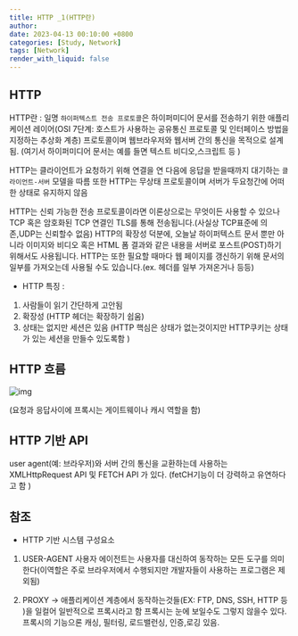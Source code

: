 ```yaml
---
title: HTTP _1(HTTP란)
author: 
date: 2023-04-13 00:10:00 +0800
categories: [Study, Network]
tags: [Network]
render_with_liquid: false
---
```




## HTTP

 HTTP란 : 
 일명 `하이퍼텍스트 전송 프로토콜`은 하이퍼미디어 문서를 전송하기 위한 애플리케이션 레이어(OSI 7단계: 호스트가 사용하는 공유통신 프로토콜 및 인터페이스 방법을 지정하는 추상화 계층) 프로토콜이며 웹브라우저와 웹서버 간의 통신을 목적으로 설계됨.
 (여기서 하이퍼미디어 문서는 예를 들면 텍스트 비디오,스크립트 등 )
 
HTTP는 클라이언트가 요청하기 위해 연결을 연 다음에 응답을 받을때까지 대기하는 `클라이언트-서버` 모델을 따름
또한 HTTP는 무상태 프로토콜이며 서버가 두요청간에 어떠한 상태로 유지하지 않음 

 HTTP는 신뢰 가능한 전송 프로토콜이라면 이론상으로는 무엇이든 사용할 수 있으나 TCP 혹은 암호화된 TCP 연결인 TLS를 통해 전송됩니다.(사실상 TCP표준에 의존,UDP는 신뢰할수 없음) HTTP의 확장성 덕분에, 오늘날 하이퍼텍스트 문서 뿐만 아니라 이미지와 비디오 혹은 HTML 폼 결과와 같은 내용을 서버로 포스트(POST)하기 위해서도 사용됩니다. HTTP는 또한 필요할 때마다 웹 페이지를 갱신하기 위해 문서의 일부를 가져오는데 사용될 수도 있습니다.(ex. 헤더를 일부 가져온거나 등등)


- HTTP 특징 :
1. 사람들이 읽기 간단하게 고안됨
2. 확장성 (HTTP 헤더는 확장하기 쉽움)
3. 상태는 없지만 세션은 있음 (HTTP 핵심은 상태가 없는것이지만 HTTP쿠키는 상태가 있는 세션을 만들수 있도록함 )

## HTTP 흐름
![img](https://developer.mozilla.org/en-US/docs/Web/HTTP/Overview/client-server-chain.png)

(요청과 응답사이에 프록시는 게이트웨이나 캐시 역할을 함)


## HTTP 기반 API
user agent(예: 브라우저)와 서버 간의 통신을 교환하는데 사용하는 XMLHttpRequest API 및 FETCH API 가 있다. (fetCH기능이 더 강력하고 유연하다고 함 )


## 참조
- HTTP 기반 시스템 구성요소 
1. USER-AGENT
사용자 에이전트는 사용자를 대신하여 동작하는 모든 도구를 의미한다(이역할은 주로 브라우저에서 수행되지만 개발자들이 사용하는 프로그램은 제외됨)

2. PROXY
→ 애플리케이션 계층에서 동작하는것들(EX: FTP, DNS, SSH, HTTP 등 )을 일컬어 일반적으로 프록시라고 함 프록시는 눈에 보일수도 그렇지 않을수 있다. 프록시의 기능으론 캐싱, 필터링, 로드밸런싱, 인증,로깅 있음.



